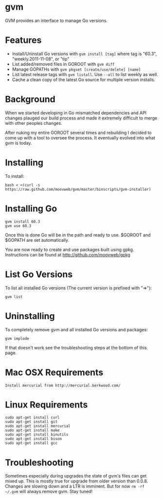 # gvm

GVM provides an interface to manage Go versions.

Features
========
* Install/Uninstall Go versions with `gvm install [tag]` where tag is "60.3", "weekly.2011-11-08", or "tip"
* List added/removed files in GOROOT with `gvm diff`
* Manage GOPATHs with `gvm pkgset [create/use/delete] [name]`
* List latest release tags with `gvm listall`. Use `--all` to list weekly as well.
* Cache a clean copy of the latest Go source for multiple version installs.

Background
==========
When we started developing in Go mismatched dependencies and API changes plauged our build process and made it extremely difficult to merge with other peoples changes.

After nuking my entire GOROOT several times and rebuilding I decided to come up with a tool to oversee the process. It eventually evolved into what gvm is today.

Installing
==========

To install:

    bash < <(curl -s https://raw.github.com/moovweb/gvm/master/binscripts/gvm-installer)

Installing Go
=============
    gvm install 60.3
    gvm use 60.3
Once this is done Go will be in the path and ready to use. $GOROOT and $GOPATH are set automatically.

You are now ready to create and use packages built using gpkg. Instructions can be found at http://github.com/moovweb/gpkg

List Go Versions
================
To list all installed Go versions (The current version is prefixed with "=>"):

    gvm list

Uninstalling
============
To completely remove gvm and all installed Go versions and packages:

    gvm implode

If that doesn't work see the troubleshooting steps at the bottom of this page.

Mac OSX Requirements
====================
    Install mercurial from http://mercurial.berkwood.com/

Linux Requirements
==================
    sudo apt-get install curl
    sudo apt-get install git
    sudo apt-get install mercurial
    sudo apt-get install make
    sudo apt-get install binutils
    sudo apt-get install bison
    sudo apt-get install gcc

Troubleshooting
===============
Sometimes especially during upgrades the state of gvm's files can get mixed up. This is mostly true for upgrade from older version than 0.0.8. Changes are slowing down and a LTR is imminent. But for now `rm -rf ~/.gvm` will always remove gvm. Stay tuned!
